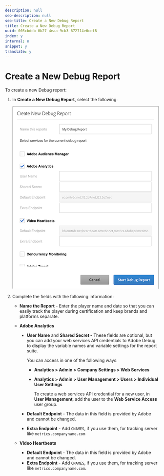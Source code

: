 ```yaml
---
description: null
seo-description: null
seo-title: Create a New Debug Report
title: Create a New Debug Report
uuid: 005cbddb-0b27-4eaa-9cb3-672714e6cef8
index: y
internal: n
snippet: y
translate: y
---
```


# Create a New Debug Report

To create a new Debug report:

1. In **Create a New Debug Report**, select the following:

   <a id="fig_DD6BC87024A2459E8DFBE76AC8AEBD21"></a>

   ![](assets/create-new-debug-report.png)

1. Complete the fields with the following information:

    * **Name the Report** - Enter the player name and date so that you can easily track the player during certification and keep brands and platforms separate. 
    * **Adobe Analytics**

        * **User Name** and **Shared Secret -** These fields are optional, but you can add your web services API credentials to Adobe Debug to display the variable names and variable settings for the report suite.         
        
          You can access in one of the following ways:

            * **Analytics > Admin > Company Settings > Web Services** 
            * **Analytics > Admin > User Management > Users > Individual User Settings** 
            
              To create a web services API credential for a new user, in **User Management**, add the user to the **Web Service Access** user group.

        * **Default Endpoint** - The data in this field is provided by Adobe and cannot be changed. 
        * **Extra Endpoint** - Add `CNAMES`, if you use them, for tracking server like `metrics.companyname.com`

    * **Video Heartbeats**

        * **Default Endpoint** - The data in this field is provided by Adobe and cannot be changed. 
        * **Extra Endpoint** - Add `CNAMES`, if you use them, for tracking server like `metrics.companyname.com`.


